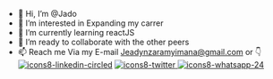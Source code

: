 - 👋 Hi, I’m @Jado
- 👀 I’m interested in Expanding my carrer 
- 🌱 I’m currently learning reactJS
- 💞️ I’m ready to collaborate with the other peers
- 📫 Reach me Via my E-mail [Jeadynzaramyimana@gmail.com](gmail.com) or :point_down: <br>
 [![icons8-linkedin-circled](https://user-images.githubusercontent.com/81268636/199939592-c95c257d-3e4e-488f-8294-bc34595634eb.svg)](https://www.linkedin.com/in/jado1/) [![icons8-twitter](https://user-images.githubusercontent.com/81268636/199948119-c840f014-7316-4083-addf-dc1b2f500b6c.svg)
](https://twitter.com/DeJeady)
[![icons8-whatsapp-24](https://user-images.githubusercontent.com/81268636/199948838-b5768043-6353-40f9-9865-3b5bce3ada09.png)
](https://web.whatsapp.com/+250782228575)


<!---
jado-jeady/jado-jeady is a ✨ special ✨ repository because its `README.md` (this file) appears on your GitHub profile.
You can click the Preview link to take a look at your changes.
--->
